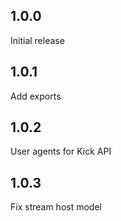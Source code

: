 ## 1.0.0

Initial release

## 1.0.1

Add exports

## 1.0.2

User agents for Kick API

## 1.0.3

Fix stream host model
